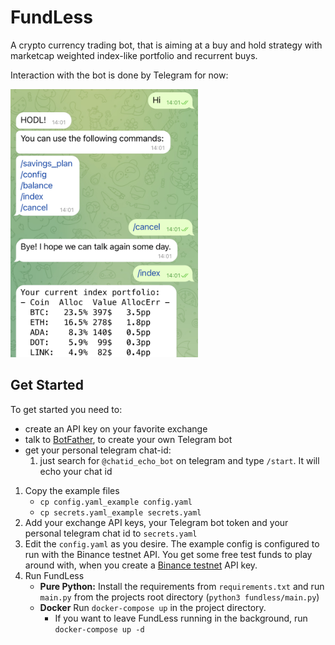 # FundLess
A crypto currency trading bot, that is aiming at a buy and hold strategy with marketcap weighted index-like portfolio and recurrent buys.

Interaction with the bot is done by Telegram for now:

<img src="doc/screenshot_telegram.jpeg" width="300" />

## Get Started
To get started you need to:
- create an API key on your favorite exchange
- talk to [BotFather](https://core.telegram.org/bots#6-botfather), to create your own Telegram bot
- get your personal telegram chat-id:
    1. just search for `@chatid_echo_bot` on telegram and type `/start`. It will echo your chat id
  
1. Copy the example files
    * `cp config.yaml_example config.yaml`
    * `cp secrets.yaml_example secrets.yaml`
2. Add your exchange API keys, your Telegram bot token and your personal telegram chat id to `secrets.yaml`
3. Edit the `config.yaml` as you desire. The example config is configured to run with the Binance testnet API. You get some free test funds to play around with, when you create a [Binance testnet](https://testnet.binance.vision/) API key.
4. Run FundLess
    * **Pure Python:** Install the requirements from `requirements.txt` and run `main.py` from the projects root directory (`python3 fundless/main.py`)
    * **Docker** Run `docker-compose up` in the project directory.
      * If you want to leave FundLess running in the background, run `docker-compose up -d`
